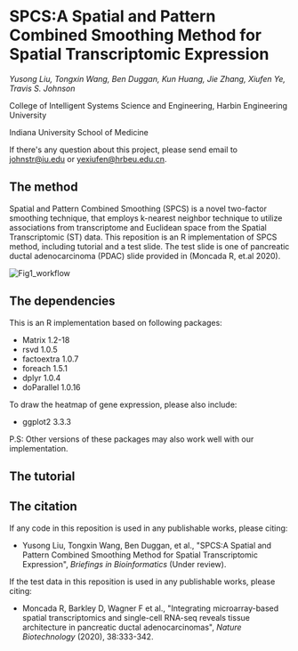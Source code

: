 # SPCS:A Spatial and Pattern Combined Smoothing Method for Spatial Transcriptomic Expression
_Yusong Liu, Tongxin Wang, Ben Duggan, Kun Huang, Jie Zhang, Xiufen Ye, Travis S. Johnson_

College of Intelligent Systems Science and Engineering, Harbin Engineering University

Indiana University School of Medicine

If there's any question about this project, please send email to johnstr@iu.edu or yexiufen@hrbeu.edu.cn. 

## The method
Spatial and Pattern Combined Smoothing (SPCS) is a novel two-factor smoothing technique, that employs k-nearest neighbor technique to utilize associations from transcriptome and Euclidean space from the Spatial Transcriptomic (ST) data. This reposition is an R implementation of SPCS method, including tutorial and a test slide. The test slide is one of pancreatic ductal adenocarcinoma (PDAC) slide provided in (Moncada R, et.al 2020).


![Fig1_workflow](https://user-images.githubusercontent.com/5370174/139784072-faf1b830-e515-4506-83fd-5cac357e7b6d.png)

## The dependencies
This is an R implementation based on following packages:

- Matrix 1.2-18
- rsvd 1.0.5
- factoextra 1.0.7
- foreach 1.5.1
- dplyr 1.0.4
- doParallel 1.0.16

To draw the heatmap of gene expression, please also include:

- ggplot2 3.3.3

P.S: Other versions of these packages may also work well with our implementation.

## The tutorial

## The citation
If any code in this reposition is used in any publishable works, please citing:
  - Yusong Liu, Tongxin Wang, Ben Duggan, et al., 
      "SPCS:A Spatial and Pattern Combined Smoothing Method for Spatial Transcriptomic Expression", _Briefings in Bioinformatics_ (Under review).
      
If the test data in this reposition is used in any publishable works, please citing:
  - Moncada R, Barkley D, Wagner F et al., 
      "Integrating microarray-based spatial transcriptomics and single-cell RNA-seq reveals tissue architecture in pancreatic ductal adenocarcinomas", _Nature Biotechnology_ (2020), 38:333-342.

